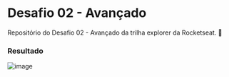 # Desafio 02 - Avançado
Repositório do Desafio 02 - Avançado da trilha explorer da Rocketseat. :rocket:

### Resultado
![image](https://user-images.githubusercontent.com/55025119/193378481-aeb4598a-de92-4223-b4bc-a93b41340eed.png)

